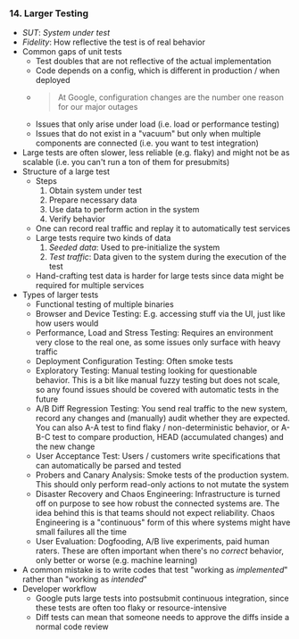 ### 14. Larger Testing

- *SUT*: *System under test*
- *Fidelity*: How reflective the test is of real behavior
- Common gaps of unit tests
	- Test doubles that are not reflective of the actual implementation
	- Code depends on a config, which is different in production / when deployed
	- > At Google, configuration changes are the number one reason for our major outages
	- Issues that only arise under load (i.e. load or performance testing)
	- Issues that do not exist in a "vacuum" but only when multiple components are connected (i.e. you want to test integration)
- Large tests are often slower, less reliable (e.g. flaky) and might not be as scalable (i.e. you can't run a ton of them for presubmits)
- Structure of a large test
	- Steps
		1. Obtain system under test
		2. Prepare necessary data
		3. Use data to perform action in the system
		4. Verify behavior
	- One can record real traffic and replay it to automatically test services
	- Large tests require two kinds of data
		1. *Seeded data*: Used to pre-initialize the system
		2. *Test traffic*: Data given to the system during the execution of the test
	- Hand-crafting test data is harder for large tests since data might be required for multiple services
- Types of larger tests
	- Functional testing of multiple binaries
	- Browser and Device Testing: E.g. accessing stuff via the UI, just like how users would
	- Performance, Load and Stress Testing: Requires an environment very close to the real one, as some issues only surface with heavy traffic
	- Deployment Configuration Testing: Often smoke tests
	- Exploratory Testing: Manual testing looking for questionable behavior. This is a bit like manual fuzzy testing but does not scale, so any found issues should be covered with automatic tests in the future
	- A/B Diff Regression Testing: You send real traffic to the new system, record any changes and (manually) audit whether they are expected. You can also A-A test to find flaky / non-deterministic behavior, or A-B-C test to compare production, HEAD (accumulated changes) and the new change
	- User Acceptance Test: Users / customers write specifications that can automatically be parsed and tested
	- Probers and Canary Analysis: Smoke tests of the production system. This should only perform read-only actions to not mutate the system
	- Disaster Recovery and Chaos Engineering: Infrastructure is turned off on purpose to see how robust the connected systems are. The idea behind this is that teams should not expect reliability. Chaos Engineering is a "continuous" form of this where systems might have small failures all the time
	- User Evaluation: Dogfooding, A/B live experiments, paid human raters. These are often important when there's no *correct* behavior, only better or worse (e.g. machine learning) 
- A common mistake is to write codes that test "working as *implemented*" rather than "working as *intended*"
- Developer workflow
	- Google puts large tests into postsubmit continuous integration, since these tests are often too flaky or resource-intensive
	- Diff tests can mean that someone needs to approve the diffs inside a normal code review
